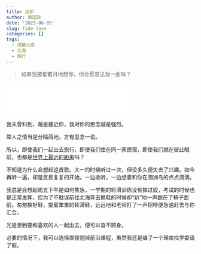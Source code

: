 ```yaml
---
title: 淡却
author: 黄国政
date: '2023-06-05'
slug: fade-love
categories: []
tags:
  - 深藏心底
  - 北海
  - 旅行
---
```


> 如果我披星戴月地想你，你会愿意见我一面吗？

<iframe frameborder="no" border="0" marginwidth="0" marginheight="0" width=330 height=86 src="//music.163.com/outchain/player?type=2&id=1317457805&auto=1&height=66"></iframe>

<!--more-->

我未曾料到，越是接近你，我对你的思念越是强烈。

常人之情当是分隔两地，方有思念一说。

所以，即使我们一起出去旅行，即使我们住在同一家民宿，即使我们就在彼此眼前，也都是<u>世界上最远的距离</u>吗？

不知道为什么会想起这首歌。大一的时候听过一次，但没多久便失去了兴趣。如今再听一遍，却是反反复复的开始。一边收听，一边想着和你在涠洲岛的点点滴滴。

我总是会想起周五下午是如何焦急，一学期的轮滑训练没有摔过跤，考试的时候也是正常发挥，但为了不耽误前往北海奔去换鞋的时候却“趴”地一声跪在了椅子面前。匆匆换好鞋，提着笨重的轮滑鞋，远远地和老师打了一声招呼便急速赶去与你汇合。

光是想到要和喜欢的人一起出去，便可以奋不顾身。

必要的情况下，我可以选择直接翘掉前沿课程，虽然我还是编了一个理由找学委请了假。